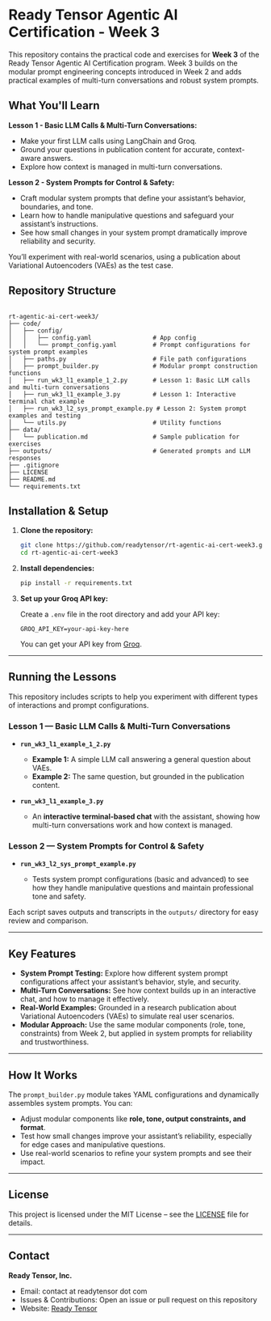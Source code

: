 # Ready Tensor Agentic AI Certification - Week 3

This repository contains the practical code and exercises for **Week 3** of the Ready Tensor Agentic AI Certification program. Week 3 builds on the modular prompt engineering concepts introduced in Week 2 and adds practical examples of multi-turn conversations and robust system prompts.

## What You'll Learn

**Lesson 1 - Basic LLM Calls & Multi-Turn Conversations:**

- Make your first LLM calls using LangChain and Groq.
- Ground your questions in publication content for accurate, context-aware answers.
- Explore how context is managed in multi-turn conversations.

**Lesson 2 - System Prompts for Control & Safety:**

- Craft modular system prompts that define your assistant’s behavior, boundaries, and tone.
- Learn how to handle manipulative questions and safeguard your assistant’s instructions.
- See how small changes in your system prompt dramatically improve reliability and security.

You’ll experiment with real-world scenarios, using a publication about Variational Autoencoders (VAEs) as the test case.

## Repository Structure

```

rt-agentic-ai-cert-week3/
├── code/
│   ├── config/
│   │   ├── config.yaml                 # App config
│   │   └── prompt_config.yaml          # Prompt configurations for system prompt examples
│   ├── paths.py                        # File path configurations
│   ├── prompt_builder.py               # Modular prompt construction functions
│   ├── run_wk3_l1_example_1_2.py       # Lesson 1: Basic LLM calls and multi-turn conversations
│   ├── run_wk3_l1_example_3.py         # Lesson 1: Interactive terminal chat example
│   ├── run_wk3_l2_sys_prompt_example.py # Lesson 2: System prompt examples and testing
│   └── utils.py                        # Utility functions
├── data/
│   └── publication.md                  # Sample publication for exercises
├── outputs/                            # Generated prompts and LLM responses
├── .gitignore
├── LICENSE
├── README.md
└── requirements.txt

```

## Installation & Setup

1. **Clone the repository:**

   ```bash
   git clone https://github.com/readytensor/rt-agentic-ai-cert-week3.git
   cd rt-agentic-ai-cert-week3
   ```

2. **Install dependencies:**

   ```bash
   pip install -r requirements.txt
   ```

3. **Set up your Groq API key:**

   Create a `.env` file in the root directory and add your API key:

   ```
   GROQ_API_KEY=your-api-key-here
   ```

   You can get your API key from [Groq](https://console.groq.com/).

---

## Running the Lessons

This repository includes scripts to help you experiment with different types of interactions and prompt configurations.

### Lesson 1 — Basic LLM Calls & Multi-Turn Conversations

- **`run_wk3_l1_example_1_2.py`**

  - **Example 1:** A simple LLM call answering a general question about VAEs.
  - **Example 2:** The same question, but grounded in the publication content.

- **`run_wk3_l1_example_3.py`**

  - An **interactive terminal-based chat** with the assistant, showing how multi-turn conversations work and how context is managed.

### Lesson 2 — System Prompts for Control & Safety

- **`run_wk3_l2_sys_prompt_example.py`**

  - Tests system prompt configurations (basic and advanced) to see how they handle manipulative questions and maintain professional tone and safety.

Each script saves outputs and transcripts in the `outputs/` directory for easy review and comparison.

---

## Key Features

- **System Prompt Testing:** Explore how different system prompt configurations affect your assistant’s behavior, style, and security.
- **Multi-Turn Conversations:** See how context builds up in an interactive chat, and how to manage it effectively.
- **Real-World Examples:** Grounded in a research publication about Variational Autoencoders (VAEs) to simulate real user scenarios.
- **Modular Approach:** Use the same modular components (role, tone, constraints) from Week 2, but applied in system prompts for reliability and trustworthiness.

---

## How It Works

The `prompt_builder.py` module takes YAML configurations and dynamically assembles system prompts. You can:

- Adjust modular components like **role, tone, output constraints, and format**.
- Test how small changes improve your assistant’s reliability, especially for edge cases and manipulative questions.
- Use real-world scenarios to refine your system prompts and see their impact.

---

## License

This project is licensed under the MIT License – see the [LICENSE](LICENSE) file for details.

---

## Contact

**Ready Tensor, Inc.**

- Email: contact at readytensor dot com
- Issues & Contributions: Open an issue or pull request on this repository
- Website: [Ready Tensor](https://readytensor.com)
